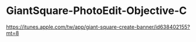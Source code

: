 # GiantSquare-PhotoEdit-Objective-C
https://itunes.apple.com/tw/app/giant-square-create-banner/id638402155?mt=8
